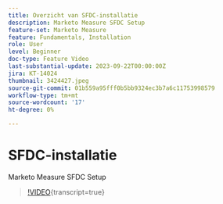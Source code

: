 ```yaml
---
title: Overzicht van SFDC-installatie
description: Marketo Measure SFDC Setup
feature-set: Marketo Measure
feature: Fundamentals, Installation
role: User
level: Beginner
doc-type: Feature Video
last-substantial-update: 2023-09-22T00:00:00Z
jira: KT-14024
thumbnail: 3424427.jpeg
source-git-commit: 01b559a95fff0b5bb9324ec3b7a6c11753998579
workflow-type: tm+mt
source-wordcount: '17'
ht-degree: 0%

---
```



# SFDC-installatie

Marketo Measure SFDC Setup

>[!VIDEO](https://video.tv.adobe.com/v/3451811/?learn=on&captions=dut){transcript=true}
